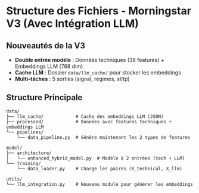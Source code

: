 # Structure des Fichiers - Morningstar V3 (Avec Intégration LLM)

## Nouveautés de la V3
- **Double entrée modèle** : Données techniques (38 features) + Embeddings LLM (768 dim)
- **Cache LLM** : Dossier `data/llm_cache/` pour stocker les embeddings
- **Multi-tâches** : 5 sorties (signal, régimes, sl/tp)

## Structure Principale

```
data/
├── llm_cache/            # Cache des embeddings LLM (JSON)
├── processed/            # Données avec features techniques + embeddings LLM
└── pipelines/
    └── data_pipeline.py  # Génère maintenant les 2 types de features

model/
├── architecture/
│   └── enhanced_hybrid_model.py  # Modèle à 2 entrées (tech + LLM)
└── training/
    └── data_loader.py    # Charge les paires (X_technical, X_llm)

utils/
└── llm_integration.py    # Nouveau module pour générer les embeddings
